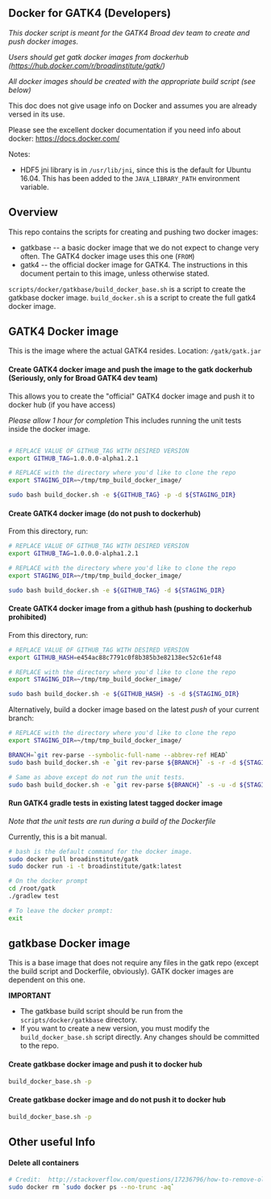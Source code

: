 Docker for GATK4 (Developers)
--------------------------------------

*This docker script is meant for the GATK4 Broad dev team to create and push docker images.*

*Users should get gatk docker images from dockerhub (https://hub.docker.com/r/broadinstitute/gatk/)*

*All docker images should be created with the appropriate build script (see below)*

This doc does not give usage info on Docker and assumes you are already versed in its use.

Please see the excellent docker documentation if you need info about docker:  https://docs.docker.com/

Notes:
- HDF5 jni library is in ``/usr/lib/jni``, since this is the default for Ubuntu 16.04.  This has been added to the ``JAVA_LIBRARY_PATH`` environment variable.


## Overview

This repo contains the scripts for creating and pushing two docker images:
- gatkbase -- a basic docker image that we do not expect to change very often.  The GATK4 docker image uses this one (``FROM``)
- gatk4 -- the official docker image for GATK4.  The instructions in this document pertain to this image, unless otherwise stated.

``scripts/docker/gatkbase/build_docker_base.sh`` is a script to create the gatkbase docker image.
``build_docker.sh`` is a script to create the full gatk4 docker image.

## GATK4 Docker image

This is the image where the actual GATK4 resides.  Location:  ``/gatk/gatk.jar``

#### Create GATK4 docker image and push the image to the gatk dockerhub (Seriously, only for Broad GATK4 dev team)

This allows you to create the "official" GATK4 docker image and push it to docker hub (if you have access) 

*Please allow 1 hour for completion*  This includes running the unit tests inside the docker image. 

```bash

# REPLACE VALUE OF GITHUB_TAG WITH DESIRED VERSION
export GITHUB_TAG=1.0.0.0-alpha1.2.1

# REPLACE with the directory where you'd like to clone the repo
export STAGING_DIR=~/tmp/tmp_build_docker_image/

sudo bash build_docker.sh -e ${GITHUB_TAG} -p -d ${STAGING_DIR}
```

#### Create GATK4 docker image (do not push to dockerhub)

From this directory, run:

```bash
# REPLACE VALUE OF GITHUB_TAG WITH DESIRED VERSION
export GITHUB_TAG=1.0.0.0-alpha1.2.1

# REPLACE with the directory where you'd like to clone the repo
export STAGING_DIR=~/tmp/tmp_build_docker_image/

sudo bash build_docker.sh -e ${GITHUB_TAG} -d ${STAGING_DIR}

```

#### Create GATK4 docker image from a github hash (pushing to dockerhub prohibited)

From this directory, run:

```bash
# REPLACE VALUE OF GITHUB_TAG WITH DESIRED VERSION
export GITHUB_HASH=e454ac88c7791c0f8b385b3e82138ec52c61ef48

# REPLACE with the directory where you'd like to clone the repo
export STAGING_DIR=~/tmp/tmp_build_docker_image/

sudo bash build_docker.sh -e ${GITHUB_HASH} -s -d ${STAGING_DIR}
```

Alternatively, build a docker image based on the latest *push* of your current branch:
```bash
# REPLACE with the directory where you'd like to clone the repo
export STAGING_DIR=~/tmp/tmp_build_docker_image/

BRANCH=`git rev-parse --symbolic-full-name --abbrev-ref HEAD` 
sudo bash build_docker.sh -e `git rev-parse ${BRANCH}` -s -r -d ${STAGING_DIR}
```

```bash
# Same as above except do not run the unit tests.
sudo bash build_docker.sh -e `git rev-parse ${BRANCH}` -s -u -d ${STAGING_DIR}
```

#### Run GATK4 gradle tests in existing latest tagged docker image

*Note that the unit tests are run during a build of the Dockerfile*

Currently, this is a bit manual.

```bash
# bash is the default command for the docker image.
sudo docker pull broadinstitute/gatk
sudo docker run -i -t broadinstitute/gatk:latest

# On the docker prompt
cd /root/gatk
./gradlew test

# To leave the docker prompt:
exit
```

## gatkbase Docker image

This is a base image that does not require any files in the gatk repo (except the build script and Dockerfile, obviously).  GATK docker images are dependent on this one.

**IMPORTANT** 
- The gatkbase build script should be run from the ``scripts/docker/gatkbase`` directory.
- If you want to create a new version, you must modify the ``build_docker_base.sh`` script directly.  Any changes should be committed to the repo.

#### Create gatkbase docker image and push it to docker hub

```bash
build_docker_base.sh -p
```

#### Create gatkbase docker image and do not push it to docker hub
 
```bash
build_docker_base.sh -p
```


## Other useful Info
#### Delete all containers
```bash
# Credit:  http://stackoverflow.com/questions/17236796/how-to-remove-old-docker-containers
sudo docker rm `sudo docker ps --no-trunc -aq`
```